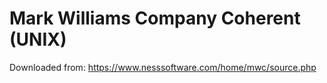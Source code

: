 # Mark Williams Company Coherent (UNIX) 

Downloaded from: https://www.nesssoftware.com/home/mwc/source.php